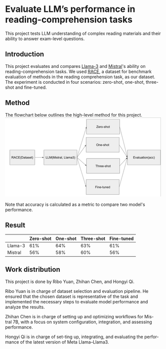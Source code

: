 # Evaluate LLM’s performance in reading-comprehension tasks

This project tests LLM understanding of complex reading materials and their ability to answer exam-level questions. 

## Introduction
This project evaluates and compares [Llama-3](https://llama.meta.com/llama3/) and [Mistral](https://huggingface.co/mistralai/Mistral-7B-Instruct-v0.2)'s ability on reading-comprehension tasks. We used [RACE](https://huggingface.co/datasets/ehovy/race), a dataset for benchmark evaluation of methods in the reading comprehension task, as our dataset.
The experiment is conducted in four scenarios: zero-shot, one-shot, three-shot and fine-tuned. 
## Method

The flowchart below outlines the high-level method for this project.
![Alt Text](https://github.com/riboyuan99/CS263_Final_Project/blob/main/flowchart.png)

Note that accuracy is calculated as a metric to compare two model's performance.

## Result

|  | Zero-shot | One-shot | Three-shot | Fine-tuned |
|----------|----------|----------|----------|----------|
| Llama-3    | 61%   | 64%   | 63%   | 61%   |
| Mistral    | 56%   | 58%   | 60%   | 56%   |

## Work distribution

This project is done by Ribo Yuan, Zhihan Chen, and Hongyi Qi.

Ribo Yuan is in charge of dataset selection and evaluation pipeline. He ensured that the chosen dataset is representative of the task and implemented the necessary steps to evaluate model performance and analyze the results.

Zhihan Chen is in charge of setting up and optimizing workflows for Mis- tral 7B, with a focus on system configuration, integration, and assessing performance.

Hongyi Qi is in charge of set-ting up, integrating, and evaluating the perfor-mance of the latest version of Meta Llama–Llama3.
